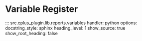 # Variable Register

::: src.cplus_plugin.lib.reports.variables
    handler: python
    options:
        docstring_style: sphinx
        heading_level: 1
        show_source: true
        show_root_heading: false